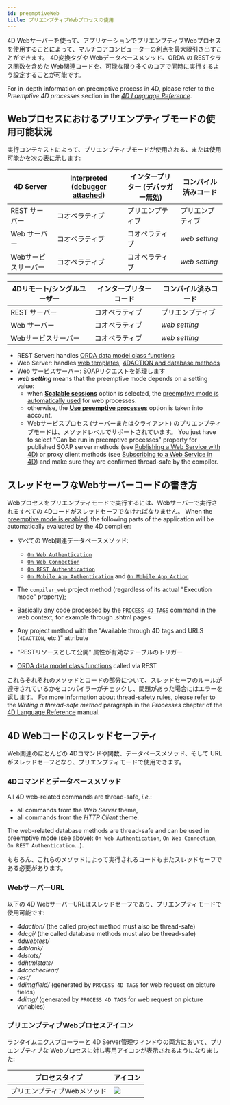 ```yaml
---
id: preemptiveWeb
title: プリエンプティブWebプロセスの使用
---
```


4D Webサーバーを使って、アプリケーションでプリエンプティブWebプロセスを使用することによって、マルチコアコンピューターの利点を最大限引き出すことができます。 4D変換タグや Webデータベースメソッド、ORDA の RESTクラス関数を含めた Web関連コードを、可能な限り多くのコアで同時に実行するよう設定することが可能です。

For in-depth information on preemptive process in 4D, please refer to the _Preemptive 4D processes_ section in the [_4D Language Reference_](https://doc.4d.com).

## Webプロセスにおけるプリエンプティブモードの使用可能状況

実行コンテキストによって、プリエンプティブモードが使用される、または使用可能かを次の表に示します:

| 4D Server   | Interpreted ([debugger attached](../Debugging/debugging-remote.md)) | インタープリター (デバッガー無効) | コンパイル済みコード    |
| ----------- | -------------------------------------------------------------------------------------- | ------------------------------------- | ------------- |
| REST サーバー   | コオペラティブ                                                                                | プリエンプティブ                              | プリエンプティブ      |
| Web サーバー    | コオペラティブ                                                                                | コオペラティブ                               | _web setting_ |
| Webサービスサーバー | コオペラティブ                                                                                | コオペラティブ                               | _web setting_ |

| 4Dリモート/シングルユーザー | インタープリターコード | コンパイル済みコード    |
| --------------- | ----------- | ------------- |
| REST サーバー       | コオペラティブ     | プリエンプティブ      |
| Web サーバー        | コオペラティブ     | _web setting_ |
| Webサービスサーバー     | コオペラティブ     | _web setting_ |

- REST Server: handles [ORDA data model class functions](../REST/ClassFunctions.md)
- Web Server: handles [web templates](templates.md), [4DACTION and database methods](httpRequests.md)
- Web サービスサーバー: SOAPリクエストを処理します
- _**web setting**_ means that the preemptive mode depends on a setting value:
  - when [**Scalable sessions**](sessions.md#enabling-sessions) option is selected, the [preemptive mode is automatically used](sessions.md#preemptive-mode) for web processes.
  - otherwise, the [**Use preemptive processes**](webServerConfig.md#use-preemptive-processes) option is taken into account.
  - Webサービスプロセス (サーバーまたはクライアント) のプリエンプティブモードは、メソッドレベルでサポートされています。 You just have to select "Can be run in preemptive processes" property for published SOAP server methods (see [Publishing a Web Service with 4D](https://doc.4d.com/4Dv19/4D/19/Publishing-a-Web-Service-with-4D.300-5416868.en.html)) or proxy client methods (see [Subscribing to a Web Service in 4D](https://doc.4d.com/4Dv19/4D/19/Subscribing-to-a-Web-Service-in-4D.300-5416870.en.html)) and make sure they are confirmed thread-safe by the compiler.

## スレッドセーフなWebサーバーコードの書き方

Webプロセスをプリエンプティモードで実行するには、Webサーバーで実行されるすべての 4Dコードがスレッドセーフでなければなりません。 When the [preemptive mode is enabled](#availability-of-preemptive-mode-for-web-processes), the following parts of the application will be automatically evaluated by the 4D compiler:

- すべての Web関連データベースメソッド:
  - [`On Web Authentication`](authentication.md#on-web-authentication)
  - [`On Web Connection`](httpRequests.md#on-web-connection)
  - [`On REST Authentication`](REST/configuration.md#using-the-on-rest-authentication-database-method)
  - [`On Mobile App Authentication`](https://developer.4d.com/go-mobile/docs/4d/on-mobile-app-authentication) and [`On Mobile App Action`](https://developer.4d.com/go-mobile/docs/4d/on-mobile-app-action)

- The `compiler_web` project method (regardless of its actual "Execution mode" property);

- Basically any code processed by the [`PROCESS 4D TAGS`](https://doc.4d.com/4dv19R/help/command/en/page816.html) command in the web context, for example through .shtml pages

- Any project method with the "Available through 4D tags and URLS (`4DACTION`, etc.)" attribute

- "RESTリソースとして公開" 属性が有効なテーブルのトリガー

- [ORDA data model class functions](../REST/ClassFunctions.md) called via REST

これらそれぞれのメソッドとコードの部分について、スレッドセーフのルールが遵守されているかをコンパイラーがチェックし、問題があった場合にはエラーを返します。 For more information about thread-safety rules, please refer to the _Writing a thread-safe method_ paragraph in the _Processes_ chapter of the [4D Language Reference](https://doc.4d.com) manual.

## 4D Webコードのスレッドセーフティ

Web関連のほとんどの 4Dコマンドや関数、データベースメソッド、そして URL がスレッドセーフとなり、プリエンプティモードで使用できます。

### 4Dコマンドとデータベースメソッド

All 4D web-related commands are thread-safe, _i.e._:

- all commands from the _Web Server_ theme,
- all commands from the _HTTP Client_ theme.

The web-related database methods are thread-safe and can be used in preemptive mode (see above): `On Web Authentication`, `On Web Connection`, `On REST Authentication`...).

もちろん、これらのメソッドによって実行されるコードもまたスレッドセーフである必要があります。

### WebサーバーURL

以下の 4D WebサーバーURLはスレッドセーフであり、プリエンプティモードで使用可能です:

- _4daction/_ (the called project method must also be thread-safe)
- _4dcgi/_ (the called database methods must also be thread-safe)
- _4dwebtest/_
- _4dblank/_
- _4dstats/_
- _4dhtmlstats/_
- _4dcacheclear/_
- _rest/_
- _4dimgfield/_ (generated by `PROCESS 4D TAGS` for web request on picture fields)
- _4dimg/_ (generated by `PROCESS 4D TAGS` for web request on picture variables)

### プリエンプティブWebプロセスアイコン

ランタイムエクスプローラーと 4D Server管理ウィンドウの両方において、プリエンプティブな Webプロセスに対し専用アイコンが表示されるようになりました:

| プロセスタイプ         | アイコン                                        |
| --------------- | ------------------------------------------- |
| プリエンプティブWebメソッド | ![](../assets/en/WebServer/processIcon.png) |
